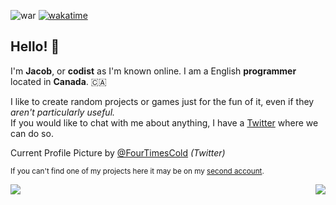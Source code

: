 
![war](https://github.com/ImCodist/imcodist/assets/50346006/047de480-3f94-4dc4-b9e2-74bce890154f)
[![wakatime](https://wakatime.com/badge/user/66a17a4d-fd33-4271-9faf-2a533d3d618e.svg?style=flat-square)](https://wakatime.com/@66a17a4d-fd33-4271-9faf-2a533d3d618e)

## Hello! 👋

I'm **Jacob**, or **codist** as I'm known online. I am a English **programmer** located in **Canada**. 🇨🇦

I like to create random projects or games just for the fun of it, even if they *aren't particularly useful.*\
If you would like to chat with me about anything, I have a [Twitter](https://twitter.com/ImCodist) where we can do so.

Current Profile Picture by [@FourTimesCold](https://twitter.com/FourTimesCold) *(Twitter)*

<sub>If you can't find one of my projects here it may be on my [second account](https://github.com/ImCod2st).</sub>

<p>
  <a href="https://skillicons.dev" alt="Programming Skills">
    <img src="https://skillicons.dev/icons?i=py,java,cpp" align="left"/>
  </a>
</p>

<p>
  <a href="https://skillicons.dev" alt="Game Development Skills">
    <img src="https://skillicons.dev/icons?i=godot,gamemakerstudio" align="right"/>
  </a>
</p>

